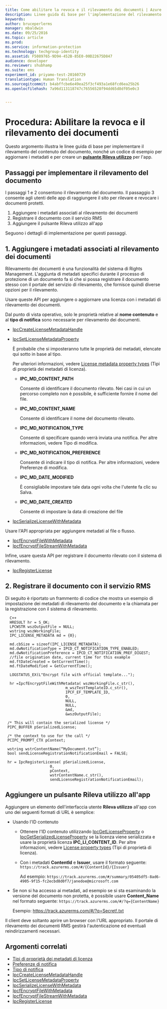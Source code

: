 ```yaml
---
title: Come abilitare la revoca e il rilevamento dei documenti | Azure RMS
description: Linee guida di base per l'implementazione del rilevamento di documenti
keywords: 
author: bruceperlerms
manager: mbaldwin
ms.date: 09/25/2016
ms.topic: article
ms.prod: 
ms.service: information-protection
ms.technology: techgroup-identity
ms.assetid: F5089765-9D94-452B-85E0-00D22675D847
audience: developer
ms.reviewer: shubhamp
ms.suite: ems
experiment_id: priyamo-test-20160729
translationtype: Human Translation
ms.sourcegitcommit: b4abffcbe6e49ea25f3cf493a1e68fcd6ea25b26
ms.openlocfilehash: 7a96d113118747c76556528f94dd65d8df05e0c3


---
```


# Procedura: Abilitare la revoca e il rilevamento dei documenti

Questo argomento illustra le linee guida di base per implementare il rilevamento del contenuto del documento, nonché un codice di esempio per aggiornare i metadati e per creare un [**pulsante Rileva utilizzo**](#add-a-track-usage-button-to-your-app) per l'app.

## Passaggi per implementare il rilevamento del documento

I passaggi 1 e 2 consentono il rilevamento del documento. Il passaggio 3 consente agli utenti delle app di raggiungere il sito per rilevare e revocare i documenti protetti.

1. Aggiungere i metadati associati al rilevamento dei documenti
2. Registrare il documento con il servizio RMS
3. Aggiungere il pulsante Rileva utilizzo all'app

Seguono i dettagli di implementazione per questi passaggi.

## 1. Aggiungere i metadati associati al rilevamento dei documenti

Rilevamento dei documenti è una funzionalità del sistema di Rights Management. L'aggiunta di metadati specifici durante il processo di protezione di un documento fa sì che si possa registrare il documento stesso con il portale del servizio di rilevamento, che fornisce quindi diverse opzioni per il rilevamento.

Usare queste API per aggiungere o aggiornare una licenza con i metadati di rilevamento dei documenti.


Dal punto di vista operativo, solo le proprietà relative al **nome contenuto** e al **tipo di notifica** sono necessarie per rilevamento dei documenti.


- [IpcCreateLicenseMetadataHandle](/information-protection/sdk/2.1/api/win/functions#msipc_ipccreatelicensemetadatahandle)
- [IpcSetLicenseMetadataProperty](/information-protection/sdk/2.1/api/win/functions#msipc_ipcsetlicensemetadataproperty)

  È probabile che si imposteranno tutte le proprietà dei metadati, elencate qui sotto in base al tipo.

  Per ulteriori informazioni, vedere [License metadata property types](/information-protection/sdk/2.1/api/win/constants#msipc_license_metadata_property_types) (Tipi di proprietà dei metadati di licenza).

  - **IPC_MD_CONTENT_PATH**

    Consente di identificare il documento rilevato. Nei casi in cui un percorso completo non è possibile, è sufficiente fornire il nome del file.

  - **IPC_MD_CONTENT_NAME**

    Consente di identificare il nome del documento rilevato.

  - **IPC_MD_NOTIFICATION_TYPE**

    Consente di specificare quando verrà inviata una notifica. Per altre informazioni, vedere Tipo di modifica.

  - **IPC_MD_NOTIFICATION_PREFERENCE**

    Consente di indicare il tipo di notifica. Per altre informazioni, vedere Preferenze di modifica.

  - **IPC_MD_DATE_MODIFIED**

    È consigliabile impostare tale data ogni volta che l'utente fa clic su Salva.

  - **IPC_MD_DATE_CREATED**

    Consente di impostare la data di creazione del file

- [IpcSerializeLicenseWithMetadata](/information-protection/sdk/2.1/api/win/functions#msipc_ipcserializelicensemetadata)

Usare l'API appropriata per aggiungere metadati al file o flusso.

- [IpcfEncryptFileWithMetadata](/information-protection/sdk/2.1/api/win/functions#msipc_ipcfencryptfilewithmetadata)
- [IpcfEncryptFileStreamWithMetadata](/information-protection/sdk/2.1/api/win/functions#msipc_ipcfencryptfilestreamwithmetadata)

Infine, usare questa API per registrare il documento rilevato con il sistema di rilevamento.

- [IpcRegisterLicense](/information-protection/sdk/2.1/api/win/functions#msipc_ipcregisterlicense)


## 2. Registrare il documento con il servizio RMS

Di seguito è riportato un frammento di codice che mostra un esempio di impostazione dei metadati di rilevamento del documento e la chiamata per la registrazione con il sistema di rilevamento.

      C++
      HRESULT hr = S_OK;
      LPCWSTR wszOutputFile = NULL;
      wstring wszWorkingFile;
      IPC_LICENSE_METADATA md = {0};

      md.cbSize = sizeof(IPC_LICENSE_METADATA);
      md.dwNotificationType = IPCD_CT_NOTIFICATION_TYPE_ENABLED;
      md.dwNotificationPreference = IPCD_CT_NOTIFICATION_PREF_DIGEST;
      //file origination date, current time for this example
      md.ftDateCreated = GetCurrentTime();
      md.ftDateModified = GetCurrentTime();

      LOGSTATUS_EX(L"Encrypt file with official template...");

      hr =IpcfEncryptFileWithMetadata( wszWorkingFile.c_str(),
                               m_wszTestTemplateID.c_str(),
                               IPCF_EF_TEMPLATE_ID,
                               0,
                               NULL,
                               NULL,
                               &md,
                               &wszOutputFile);

     /* This will contain the serialized license */
     PIPC_BUFFER pSerializedLicense;

     /* the context to use for the call */
     PCIPC_PROMPT_CTX pContext;

     wstring wstrContentName(“MyDocument.txt”);
     bool sendLicenseRegistrationNotificationEmail = FALSE;

     hr = IpcRegisterLicense( pSerializedLicense,
                        0,
                        pContext,
                        wstrContentName.c_str(),
                        sendLicenseRegistrationNotificationEmail);

## Aggiungere un pulsante **Rileva utilizzo** all'app

Aggiungere un elemento dell'interfaccia utente **Rileva utilizzo** all'app con uno dei seguenti formati di URL è semplice:

- Usando l'ID contenuto
  - Ottenere l'ID contenuto utilizzando [IpcGetLicenseProperty](/information-protection/sdk/2.1/api/win/functions#msipc_ipcgetlicenseproperty) o [IpcGetSerializedLicenseProperty](/information-protection/sdk/2.1/api/win/functions#msipc_ipcgetserializedlicenseproperty) se la licenza viene serializzata e usare la proprietà licenza **IPC_LI_CONTENT_ID**. Per altre informazioni, vedere [License property types](/information-protection/sdk/2.1/api/win/constants#msipc_license_property_types) (Tipi di proprietà di licenza).
  - Con i metadati **ContentId** e **Issuer**, usare il formato seguente: `https://track.azurerms.com/#/{ContentId}/{Issuer}`

    Ad esempio: `https://track.azurerms.com/#/summary/05405df5-8ad6-4905-9f15-fc2ecbd8d0f7/janedoe@microsoft.com`

- Se non si ha accesso ai metadati, ad esempio se si sta esaminando la versione del documento non protetta, è possibile usare **Content_Name** nel formato seguente: `https://track.azurerms.com/#/?q={ContentName}`

  Esempio: https://track.azurerms.com/#/?q=Secret!.txt

Il client deve soltanto aprire un browser con l'URL appropriato. Il portale di rilevamento dei documenti RMS gestirà l'autenticazione ed eventuali reindirizzamenti necessari.

## Argomenti correlati

* [Tipi di proprietà dei metadati di licenza](/information-protection/sdk/2.1/api/win/constants#msipc_license_metadata_property_types)
* [Preferenze di notifica](/information-protection/sdk/2.1/api/win/constants#msipc_notification_preference)
* [Tipo di notifica](/information-protection/sdk/2.1/api/win/constants#msipc_notification_type)
* [IpcCreateLicenseMetadataHandle](/information-protection/sdk/2.1/api/win/functions#msipc_ipccreatelicensemetadatahandle)
* [IpcSetLicenseMetadataProperty](/information-protection/sdk/2.1/api/win/functions#msipc_ipcsetlicensemetadataproperty)
* [IpcSerializeLicenseWithMetadata](/information-protection/sdk/2.1/api/win/functions#msipc_ipcserializelicensemetadata)
* [IpcfEncryptFileWithMetadata](/information-protection/sdk/2.1/api/win/functions#msipc_ipcfencryptfilewithmetadata)
* [IpcfEncryptFileStreamWithMetadata](/information-protection/sdk/2.1/api/win/functions#msipc_ipcfencryptfilestreamwithmetadata)
* [IpcRegisterLicense](/information-protection/sdk/2.1/api/win/functions#msipc_ipcregisterlicense)

 



<!--HONumber=Sep16_HO5-->


